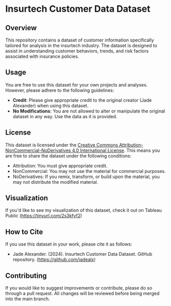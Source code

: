 # Insurtech Customer Data Dataset

## Overview
This repository contains a dataset of customer information specifically tailored for analysis in the insurtech industry. The dataset is designed to assist in understanding customer behaviors, trends, and risk factors associated with insurance policies.

## Usage
You are free to use this dataset for your own projects and analyses. However, please adhere to the following guidelines:

- **Credit**: Please give appropriate credit to the original creator (Jade Alexander) when using this dataset.
- **No Modifications**: You are not allowed to alter or manipulate the original dataset in any way. Use the data as it is provided.

## License
This dataset is licensed under the [Creative Commons Attribution-NonCommercial-NoDerivatives 4.0 International License](https://creativecommons.org/licenses/by-nc-nd/4.0/). This means you are free to share the dataset under the following conditions:
- Attribution: You must give appropriate credit.
- NonCommercial: You may not use the material for commercial purposes.
- NoDerivatives: If you remix, transform, or build upon the material, you may not distribute the modified material.

 ## Visualization 
 If you'd like to see my visualization of this dataset, check it out on Tableau Public (https://tinyurl.com/2s3kfyf2)

## How to Cite
If you use this dataset in your work, please cite it as follows:
- Jade Alexander. (2024). Insurtech Customer Data Dataset. GitHub repository. (https://github.com/jadealx)

## Contributing
If you would like to suggest improvements or contribute, please do so through a pull request. All changes will be reviewed before being merged into the main branch.



